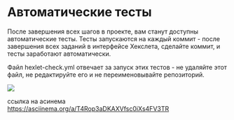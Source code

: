 # Автоматические тесты

После завершения всех шагов в проекте, вам станут доступны автоматические тесты. Тесты запускаются на каждый коммит - после завершения всех заданий в интерфейсе Хекслета, сделайте коммит, и тесты заработают автоматически.

Файл hexlet-check.yml отвечает за запуск этих тестов - не удаляйте этот файл, не редактируйте его и не переименовывайте репозиторий.

<a href="https://codeclimate.com/github/testerSereja/frontend-project-44/maintainability"><img src="https://api.codeclimate.com/v1/badges/e81fe63b4a3f5ee11cfd/maintainability" /></a>

ссылка на асинема https://asciinema.org/a/T4Rop3aDKAXVfsc0iXs4FV3TR